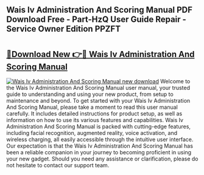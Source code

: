 ## Wais Iv Administration And Scoring Manual PDF Download Free - Part-HzQ User Guide Repair - Service Owner Edition PPZFT

# <h2><a href="http://bc78726.oget.top/?id=Wais+Iv+Administration+And+Scoring+Manual">🔗Download New 👉🔴 Wais Iv Administration And Scoring Manual</a></h2>

[![Wais Iv Administration And Scoring Manual new download](https://i.imgur.com/5g1atiW.png)](http://bc78726.oget.top/?id=Wais+Iv+Administration+And+Scoring+Manual)
Welcome to the Wais Iv Administration And Scoring Manual user manual, your trusted guide to understanding and using your new product, from setup to maintenance and beyond. To get started with your Wais Iv Administration And Scoring Manual, please take a moment to read this user manual carefully. It includes detailed instructions for product setup, as well as information on how to use its various features and capabilities. Wais Iv Administration And Scoring Manual is packed with cutting-edge features, including facial recognition, augmented reality, voice activation, and wireless charging, all easily accessible through the intuitive user interface. Our expectation is that the Wais Iv Administration And Scoring Manual has been a reliable companion in your journey to becoming proficient in using your new gadget. Should you need any assistance or clarification, please do not hesitate to contact our support team.
